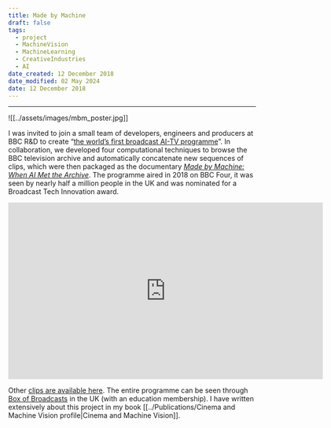 ```yaml
---
title: Made by Machine
draft: false
tags:
  - project
  - MachineVision
  - MachineLearning
  - CreativeIndustries
  - AI
date_created: 12 December 2018
date_modified: 02 May 2024
date: 12 December 2018
---
```

---
![[../assets/images/mbm_poster.jpg]]

I was invited to join a small team of developers, engineers and producers at BBC R&D to create “[the world’s first broadcast AI-TV programme](https://www.bbc.co.uk/rd/blog/2018-09-artificial-intelligence-archive-made-machine)”. In collaboration, we developed four computational techniques to browse the BBC television archive and automatically concatenate new sequences of clips, which were then packaged as the documentary [_Made by Machine: When AI Met the Archive_](https://www.bbc.co.uk/programmes/b0bhwk3p). The programme aired in 2018 on BBC Four, it was seen by nearly half a million people in the UK and was nominated for a Broadcast Tech Innovation award.

<iframe title="vimeo-player" src="https://player.vimeo.com/video/429123060?h=471e382505" width="640" height="360" frameborder="0"    allowfullscreen></iframe>

Other [clips are available here](https://vimeo.com/showcase/7158699). The entire programme can be seen through [Box of Broadcasts](https://learningonscreen.ac.uk/bob/) in the UK (with an education membership). I have written extensively about this project in my book [[../Publications/Cinema and Machine Vision profile|Cinema and Machine Vision]].